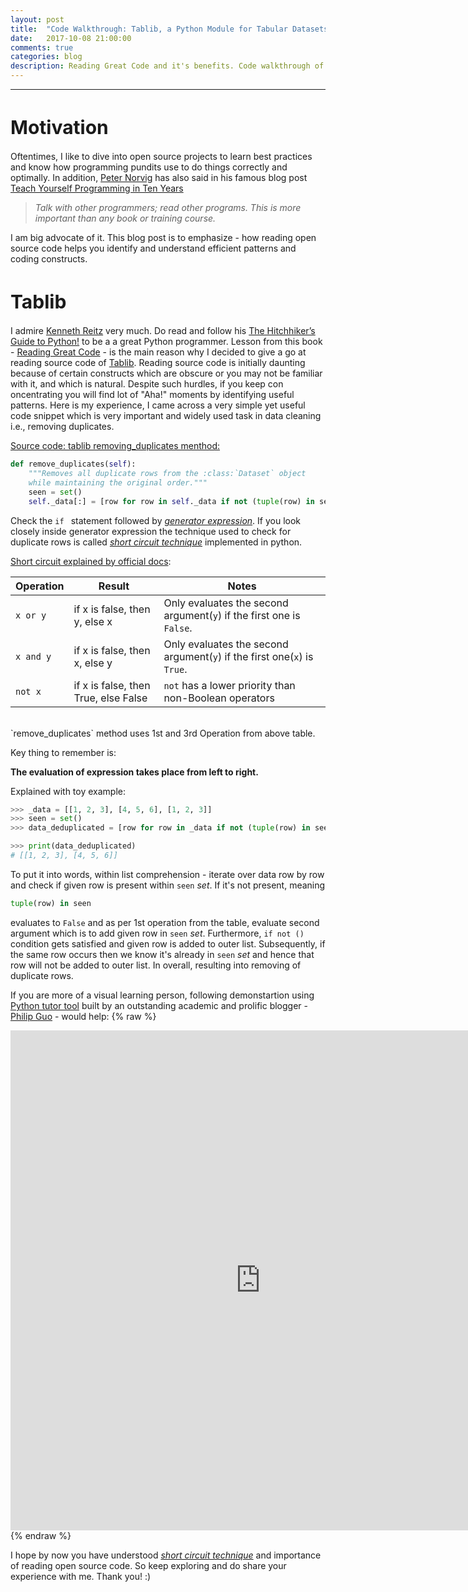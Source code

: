 ```yaml
---
layout: post
title:  "Code Walkthrough: Tablib, a Python Module for Tabular Datasets"
date:   2017-10-08 21:00:00
comments: true
categories: blog
description: Reading Great Code and it's benefits. Code walkthrough of tablib python module by Nipun Sadvilkar
---
```

<hr>

<h1 style="font-size: 30px;">Motivation</h1>

Oftentimes, I like to dive into open source projects to learn best practices and know how programming pundits use to do things correctly and optimally. In addition, [Peter Norvig](https://en.wikipedia.org/wiki/Peter_Norvig) has also said in his famous blog post [Teach Yourself Programming in Ten Years](http://norvig.com/21-days.html)

> *Talk with other programmers; read other programs. This is more important than any book or training course.*

I am big advocate of it. This blog post is to emphasize - how reading open source code helps you identify and understand efficient patterns and coding constructs.

<h1 style="font-size: 30px;">Tablib</h1>

I admire [Kenneth Reitz](https://github.com/kennethreitz) very much. Do read and follow his [The Hitchhiker’s Guide to Python!](https://docs.python-guide.org) to be a a great Python programmer. Lesson from this book - [Reading Great Code](https://docs.python-guide.org/writing/reading/?highlight=tablib#reading-great-code) - is the main reason why I decided to give a go at reading source code of [Tablib](https://github.com/kennethreitz/tablib). Reading source code is initially daunting because of certain constructs which are obscure or you may not be familiar with it, and which is natural. Despite such hurdles, if you keep con oncentrating you will find lot of "Aha!" moments by identifying useful patterns. Here is my experience, I came across a very simple yet useful code snippet which is very important and widely used task in data cleaning i.e., removing duplicates.

[Source code: tablib removing_duplicates menthod:](http://docs.python-tablib.org/en/master/_modules/tablib/core/#Dataset.remove_duplicates)

```python
def remove_duplicates(self):
    """Removes all duplicate rows from the :class:`Dataset` object
    while maintaining the original order."""
    seen = set()
    self._data[:] = [row for row in self._data if not (tuple(row) in seen or seen.add(tuple(row)))]
```

Check the `if ` statement followed by [_generator expression_](https://dbader.org/blog/python-generator-expressions). If you look closely inside generator expression the technique used to check for duplicate rows is called [_short circuit technique_](https://www.geeksforgeeks.org/short-circuiting-techniques-python/) implemented in python.


[Short circuit explained by official docs](https://docs.python.org/2/library/stdtypes.html#boolean-operations-and-or-not):

|Operation|Result|Notes|
|---|---|---|
|`x or y` |if x is false, then y, else x| Only evaluates the second argument(`y`) if the first one is `False`.|
|`x and y`|if x is false, then x, else y| Only evaluates the second argument(`y`) if the first one(`x`) is `True`.|
|`not x`|if x is false, then True, else False|`not` has a lower priority than non-Boolean operators|

<br>
`remove_duplicates` method uses 1st and 3rd Operation from above table.

Key thing to remember is:

**The evaluation of expression takes place from left to right.**

Explained with toy example:
```python
>>> _data = [[1, 2, 3], [4, 5, 6], [1, 2, 3]]
>>> seen = set()
>>> data_deduplicated = [row for row in _data if not (tuple(row) in seen or seen.add(tuple(row)))]

>>> print(data_deduplicated)
# [[1, 2, 3], [4, 5, 6]]
```

To put it into words, within list comprehension - iterate over data row by row and check if given row is present within `seen` _set_. If it's not present, meaning
```python
tuple(row) in seen
```
evaluates to `False` and as per 1st operation from the table, evaluate second argument which is to add given row in `seen` _set_. Furthermore, `if not ()` condition gets satisfied and given row is added to outer list. Subsequently, if the same row occurs then we know it's already in `seen` _set_ and hence that row will not be added to outer list. In overall, resulting into removing of duplicate rows.

If you are more of a visual learning person, following demonstartion using [Python tutor tool](http://pythontutor.com/) built by an outstanding academic and prolific blogger - [Philip Guo](http://pgbovine.net) - would help:
{% raw %}
<iframe width="800" height="800" frameborder="0" src="http://pythontutor.com/iframe-embed.html#code=_data%20%3D%20%5B%5B1,2,3%5D,%20%5B4,5,6%5D,%20%5B1,2,3%5D%5D%0Aseen%20%3D%20set%28%29%0Adata_deduplicated%20%3D%20%5Brow%20for%20row%20in%20_data%20if%20not%20%28tuple%28row%29%20in%20seen%20or%20seen.add%28tuple%28row%29%29%29%5D&codeDivHeight=400&codeDivWidth=350&cumulative=false&curInstr=6&heapPrimitives=nevernest&origin=opt-frontend.js&py=2&rawInputLstJSON=%5B%5D&textReferences=false"> </iframe>
{% endraw %}

I hope by now you have understood [_short circuit technique_](https://www.geeksforgeeks.org/short-circuiting-techniques-python/) and importance of reading open source code. So keep exploring and do share your experience with me. Thank you! :)

